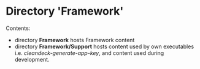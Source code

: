 # Directory '**Framework**'

Contents:
* directory **Framework** hosts Framework content
* directory **Framework/Support** hosts content used by own executables i.e. *cleandeck-generate-app-key*,
 and content used during development.
